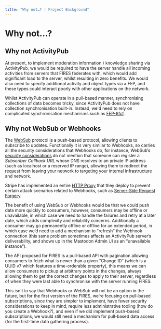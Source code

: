 ```yaml
---
title: "Why not…? | Project Background"
---
```


# Why not…?

## Why not ActivityPub

At present, to implement moderation information / knowledge sharing via ActivityPub, we would be required to have the server handle all incoming activities from servers that FIRES federates with, which would add significant load to the server, whilst resulting in zero benefits. We would also need to specify additional activity and object types via a FEP, and these types could interact poorly with other applications on the network.

Whilst ActivityPub can operate in a pull-based manner, synchronising collections of data becomes tricky, since ActivityPub does not have collection synchronisation built-in. Instead, we'd need to rely on complicated synchronisation mechanisms such as [FEP-8fcf](https://codeberg.org/fediverse/fep/src/branch/main/fep/8fcf/fep-8fcf.md#fep-8fcf-followers-collection-synchronization-across-servers).

## Why not WebSub or Webhooks

The [WebSub](https://www.w3.org/TR/websub/#title) protocol is a push-based protocol, allowing clients to subscribe to updates. Functionally it is very similar to Webhooks, so carries all the security considerations that Webhooks do, for instance, WebSub’s [security considerations](https://www.w3.org/TR/websub/#security-considerations) do not mention that someone can register a _Subscriber Callback URL_ whose DNS resolves to an private IP address (such as localhost or a reserved IP range), allowing them to redirect the request from leaving your network to targeting your internal infrastructure and network.

Stripe has implemented an entire [HTTP Proxy](https://github.com/stripe/smokescreen) that they deploy to prevent certain attack scenarios related to Webhooks, such as [Server-Side Request Forgery](https://owasp.org/www-community/attacks/Server_Side_Request_Forgery).

The benefit of using WebSub or Webhooks would be that we could push data more quickly to consumers, however, consumers may be offline or unavailable, in which case we need to handle the failures and retry at a later date, which adds complexity and reliability concerns. Additionally a consumer may go permanently offline or offline for an extended period, in which case we’d need to add a mechanism to “refresh” the Webhook connection (this same problem sometimes affects an ActivityPub server’s deliverability, and shows up in the Mastodon Admin UI as an “unavailable instance”).

The API proposed for FIRES is a pull-based API with pagination allowing consumers to fetch what is newer than a given “Change ID” (which is a UUID v7 which features a time-orderable property), this means we can allow consumers to pickup at arbitrary points in the changes, always allowing them to get the correct changes to apply to their server, regardless of when they were last able to synchronise with the server running FIRES.

This isn’t to say that Webhooks or WebSub will not be an option in the future, but for the first version of the FIRES, we’re focusing on pull-based subscriptions, since they are simpler to implement, have fewer security considerations to keep in mind, require less administrative tooling (how do you create a Webhook?), and even if we did implement push-based subscriptions, we would still need a mechanism for pull-based data access (for the first-time data gathering process).
